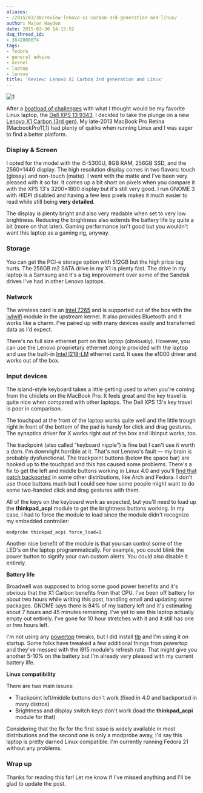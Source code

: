 ```yaml
---
aliases:
- /2015/03/30/review-lenovo-x1-carbon-3rd-generation-and-linux/
author: Major Hayden
date: 2015-03-30 14:15:52
dsq_thread_id:
- 3642808074
tags:
- fedora
- general advice
- kernel
- laptop
- lenovo
title: 'Review: Lenovo X1 Carbon 3rd generation and Linux'
---
```


![1]

After a [boatload of challenges][2] with what I thought would be my favorite Linux laptop, the [Dell XPS 13 9343][3], I decided to take the plunge on a new [Lenovo X1 Carbon (3rd gen)][4]. My late-2013 MacBook Pro Retina (MacbookPro11,1) had plenty of quirks when running Linux and I was eager to find a better platform.

<!--more-->

### Display & Screen

I opted for the model with the i5-5300U, 8GB RAM, 256GB SSD, and the 2560&#215;1440 display. The high resolution display comes in two flavors: touch (glossy) and non-touch (matte). I went with the matte and I've been very pleased with it so far. It comes up a bit short on pixels when you compare it with the XPS 13's 3200&#215;1800 display but it's still very good. I run GNOME 3 with HIDPI disabled and having a few less pixels makes it much easier to read while still being **very detailed**.

The display is plenty bright and also very readable when set to very low brightness. Reducing the brightness also extends the battery life by quite a bit (more on that later). Gaming performance isn't good but you wouldn't want this laptop as a gaming rig, anyway.

### Storage

You can get the PCI-e storage option with 512GB but the high price tag hurts. The 256GB m2 SATA drive in my X1 is plenty fast. The drive in my laptop is a Samsung and it's a big improvement over some of the Sandisk drives I've had in other Lenovo laptops.

### Network

The wireless card is an [Intel 7265][5] and is supported out of the box with the [iwlwifi][6] module in the upstream kernel. It also provides Bluetooth and it works like a charm. I've paired up with many devices easily and transferred data as I'd expect.

There's no full size ethernet port on this laptop (obviously). However, you can use the Lenovo proprietary ethernet dongle provided with the laptop and use the built-in [Intel I218-LM][7] ethernet card. It uses the e1000 driver and works out of the box.

### Input devices

The island-style keyboard takes a little getting used to when you're coming from the chiclets on the MacBook Pro. It feels great and the key travel is quite nice when compared with other laptops. The Dell XPS 13's key travel is poor in comparison.

The touchpad at the front of the laptop works quite well and the little trough right in front of the bottom of the pad is handy for click and drag gestures. The synaptics driver for X works right out of the box and libinput works, too.

The trackpoint (also called &#8220;keyboard nipple&#8221;) is fine but I can't use it worth a darn. I'm downright horrible at it. That's not Lenovo's fault &#8212; my brain is probably dysfunctional. The trackpoint buttons (below the space bar) are hooked up to the touchpad and this has caused some problems. There's a fix to get the left and middle buttons working in Linux 4.0 and you'll [find that patch backported][8] in some other distributions, like Arch and Fedora. I don't use those buttons much but I could see how some people might want to do some two-handed click and drag gestures with them.

All of the keys on the keyboard work as expected, but you'll need to load up the **thinkpad_acpi** module to get the brightness buttons working. In my case, I had to force the module to load since the module didn't recognize my embedded controller:

```
modprobe thinkpad_acpi force_load=1
```

Another nice benefit of the module is that you can control some of the LED's on the laptop programmatically. For example, you could blink the power button to signify your own custom alerts. You could also disable it entirely.

**Battery life**

Broadwell was supposed to bring some good power benefits and it's obvious that the X1 Carbon benefits from that CPU. I've been off battery for about two hours while writing this post, handling email and updating some packages. GNOME says there is 84% of my battery left and it's estimating about 7 hours and 45 minutes remaining. I've yet to see this laptop actually empty out entirely. I've gone for 10 hour stretches with it and it still has one or two hours left.

I'm not using any [powertop][10] tweaks, but I did install [tlp][11] and I'm using it on startup. Some folks have tweaked a few additional things from powertop and they've messed with the i915 module's refresh rate. That might give you another 5-10% on the battery but I'm already very pleased with my current battery life.

**Linux compatibility**

There are two main issues:

  * Trackpoint left/middle buttons don't work (fixed in 4.0 and backported in many distros)
  * Brightness and display switch keys don't work (load the **thinkpad_acpi** module for that)

Considering that the fix for the first issue is widely available in most distributions and the second one is only a modprobe away, I'd say this laptop is pretty darned Linux compatible. I'm currently running Fedora 21 without any problems.

### Wrap up

Thanks for reading this far! Let me know if I've missed anything and I'll be glad to update the post.

 [1]: https://major.io/wp-content/uploads/2015/03/ThinkPad-Carbon-X1.jpg
 [2]: /2015/02/03/linux-support-dell-xps-13-9343-2015-model/
 [3]: http://www.dell.com/us/p/xps-13-9343-laptop/pd
 [4]: http://shop.lenovo.com/us/en/laptops/thinkpad/x-series/x1-carbon/
 [5]: http://www.intel.com/content/www/us/en/wireless-products/dual-band-wireless-ac-7265.html
 [6]: http://www.intel.com/support/wireless/wlan/sb/CS-034398.htm
 [7]: http://ark.intel.com/products/71307/Intel-Ethernet-Connection-I218-LM
 [8]: https://bugzilla.redhat.com/show_bug.cgi?id=1200778
 [10]: http://en.wikipedia.org/wiki/PowerTOP
 [11]: https://wiki.archlinux.org/index.php/TLP